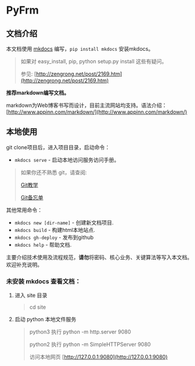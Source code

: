 # PyFrm 
## 文档介绍
本文档使用 [mkdocs](http://www.mkdocs.org/) 编写，`pip install mkdocs` 安装mkdocs。

> 如果对 easy_install, pip, python setup.py install 这些有疑问。
> 
> 参见: [http://zengrong.net/post/2169.htm](http://zengrong.net/post/2169.htm)

**推荐markdown编写文档。**

markdown为Web博客书写而设计，目前主流网站均支持。语法介绍： [http://www.appinn.com/markdown/](http://www.appinn.com/markdown/)

## 本地使用
git clone项目后，进入项目目录，启动命令：

* `mkdocs serve` - 启动本地访问服务访问手册。

> 如果你还不熟悉 git，请查阅:
> 
> [Git教学](http://dylandy.github.io/Easy-Git-Tutorial/)
> 
> [Git备忘单](https://services.github.com/on-demand/downloads/zh_CN/github-git-cheat-sheet/)

其他常用命令：

* `mkdocs new [dir-name]` - 创建新文档项目.
* `mkdocs build` - 构建html本地站点.
* `mkdocs gh-deploy` - 发布到github
* `mkdocs help` - 帮助文档.

主要介绍技术使用及流程规范，**请勿**将密码、核心业务、关键算法等写入本文档。欢迎补充说明。

### **未安装** mkdocs 查看文档：

1. 进入 site 目录

	> cd site
2. 启动 python 本地文件服务

	> python3 执行 python -m http.server 9080
	>
	> python2 执行 python -m SimpleHTTPServer 9080
	>
	> 访问本地网页 [http://127.0.0.1:9080](http://127.0.0.1:9080)